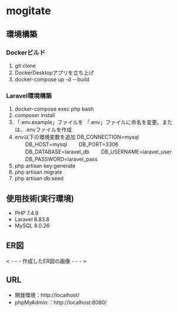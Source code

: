 # mogitate

## 環境構築
### Dockerビルド
1. git clone
2. DockerDesktopアプリを立ち上げ
3. docker-compose up -d --build
   
### Laravel環境構築
1. docker-compose exec php bash
2. composer install
3. 「.env.example」ファイルを 「.env」ファイルに命名を変更。または、.envファイルを作成
4. env以下の環境変数を追加
   DB_CONNECTION=mysql
　　DB_HOST=mysql
　　DB_PORT=3306
　　DB_DATABASE=laravel_db
　　DB_USERNAME=laravel_user
　　DB_PASSWORD=laravel_pass
5. php artisan key:generate
6. php artisan migrate
7. php artisan db:seed

## 使用技術(実行環境)
- PHP 7.4.9
- Laravel 8.83.8
- MySQL 8.0.26

## ER図
< - - - 作成したER図の画像 - - - >

## URL
- 開発環境：http://localhost/
- phpMyAdmin:：http://localhost:8080/
